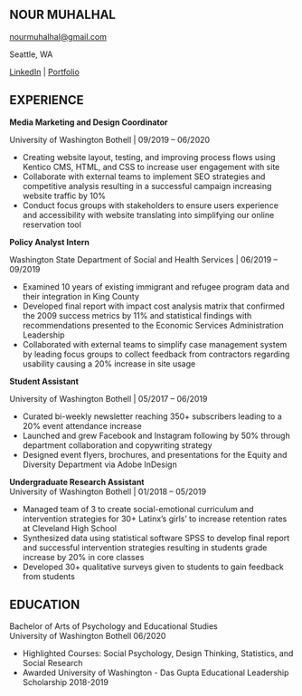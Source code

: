 ## NOUR MUHALHAL

nourmuhalhal@gmail.com

Seattle, WA

[LinkedIn](https://www.linkedin.com/in/nourmuhalhal/) | [Portfolio](https://sites.google.com/view/nourm-portfolio/projects)

## EXPERIENCE

**Media Marketing and Design Coordinator**  

University of Washington Bothell |
09/2019 – 06/2020
- Creating website layout, testing, and improving process flows using Kentico CMS, HTML, and CSS to increase user engagement with site
- Collaborate with external teams to implement SEO strategies and competitive analysis resulting in a successful campaign increasing website traffic by 10%
- Conduct focus groups with stakeholders to ensure users experience and accessibility with website translating into simplifying our online reservation tool

**Policy Analyst Intern**  

Washington State Department of Social and Health Services |
06/2019 – 09/2019 
- Examined 10 years of existing immigrant and refugee program data and their integration in King County
- Developed final report with impact cost analysis matrix that confirmed the 2009 success metrics by 11% and statistical findings with recommendations presented to the Economic Services Administration Leadership 
- Collaborated with external teams to simplify case management system by leading focus groups to collect feedback from contractors regarding usability causing a 20% increase in site usage

**Student Assistant**    

University of Washington Bothell |
05/2017 – 06/2019                                                                                           
- Curated bi-weekly newsletter reaching 350+ subscribers leading to a 20% event attendance increase
- Launched and grew Facebook and Instagram following by 50% through department collaboration and copywriting strategy 
- Designed event flyers, brochures, and presentations for the Equity and Diversity Department via Adobe InDesign

**Undergraduate Research Assistant**                                                                                                                                                                                              
University of Washington Bothell |
01/2018 – 05/2019
- Managed team of 3 to create social-emotional curriculum and intervention strategies for 30+ Latinx’s girls’ to increase retention rates at Cleveland High School 
- Synthesized data using statistical software SPSS to develop final report and successful intervention strategies resulting in students grade increase by 20% in core classes
- Developed 30+ qualitative surveys given to students to gain feedback from students 

## EDUCATION

Bachelor of Arts of Psychology and Educational Studies                                                                                      
University of Washington Bothell 
06/2020 
- Highlighted Courses: Social Psychology, Design Thinking, Statistics, and Social Research
- Awarded University of Washington -  Das Gupta Educational Leadership Scholarship 2018-2019
